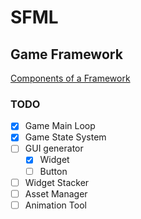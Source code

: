 # SFML

## Game Framework
[Components of a Framework](componentsofframework)

### TODO
- [X] Game Main Loop
- [X] Game State System
- [ ] GUI generator
	- [X] Widget
	- [ ] Button
- [ ] Widget Stacker
- [ ] Asset Manager
- [ ] Animation Tool
